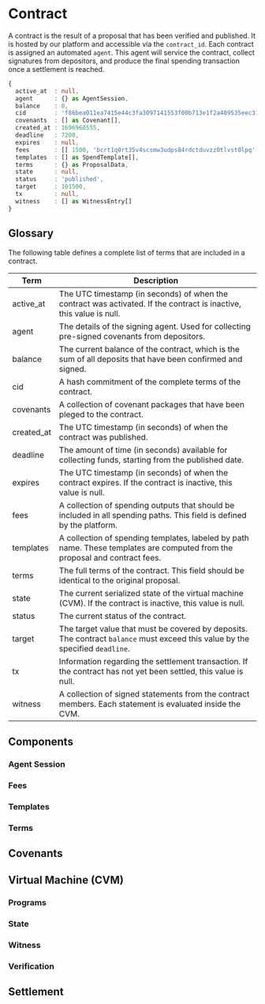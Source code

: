 # Contract

A contract is the result of a proposal that has been verified and published. It is hosted by our platform and accessible via the `contract_id`. Each contract is assigned an automated `agent`. This agent will service the contract, collect signatures from depositors, and produce the final spending transaction once a settlement is reached.

```ts
{
  active_at  : null,
  agent      : {} as AgentSession,
  balance    : 0,
  cid        : 'f86bea011ea7415e44c3fa3097141553f00b713e1f2a489535eec31687717eca',
  covenants  : [] as Covenant[],
  created_at : 1696960555,
  deadline   : 7200,
  expires    : null,
  fees       : [[ 1500, 'bcrt1q0rt35v4scsmw3udps84rdctduvzz0tlvst0lpq' ]],
  templates  : [] as SpendTemplate[],
  terms      : {} as ProposalData,
  state      : null,
  status     : 'published',
  target     : 101500,
  tx         : null,
  witness    : [] as WitnessEntry[]
}
```

## Glossary

The following table defines a complete list of terms that are included in a contract.

| Term      | Description                                                                                                                                                       |
|-----------|-------------------------------------------------------------------------------------------------------------------------------------------------------------------|
| active_at | The UTC timestamp (in seconds) of when the contract was activated. If the contract is inactive, this value is null. |
| agent | The details of the signing agent. Used for collecting pre-signed covenants from depositors. |
| balance | The current balance of the contract, which is the sum of all deposits that have been confirmed and signed. |
| cid | A hash commitment of the complete terms of the contract. |
| covenants | A collection of covenant packages that have been pleged to the contract. |
| created_at | The UTC timestamp (in seconds) of when the contract was published.
| deadline | The amount of time (in seconds) available for collecting funds, starting from the published date. |
| expires | The UTC timestamp (in seconds) of when the contract expires. If the contract is inactive, this value is null. |
| fees | A collection of spending outputs that should be included in all spending paths. This field is defined by the platform. |
| templates | A collection of spending templates, labeled by path name. These templates are computed from the proposal and contract fees. |
| terms | The full terms of the contract. This field should be identical to the original proposal. |
| state | The current serialized state of the virtual machine (CVM). If the contract is inactive, this value is null. |
| status | The current status of the contract. |
| target | The target value that must be covered by deposits. The contract `balance` must exceed this value by the specified `deadline`. |
| tx | Information regarding the settlement transaction. If the contract has not yet been settled, this value is null. |
| witness | A collection of signed statements from the contract members. Each statement is evaluated inside the CVM. |

## Components

### Agent Session

### Fees

### Templates

### Terms

## Covenants

## Virtual Machine (CVM)

### Programs

### State

### Witness

### Verification

## Settlement

